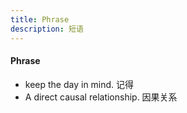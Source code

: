 ```yaml
---
title: Phrase
description: 短语
---
```






#### Phrase



* keep the day in  mind.                                           记得
*  A direct causal relationship.                               因果关系